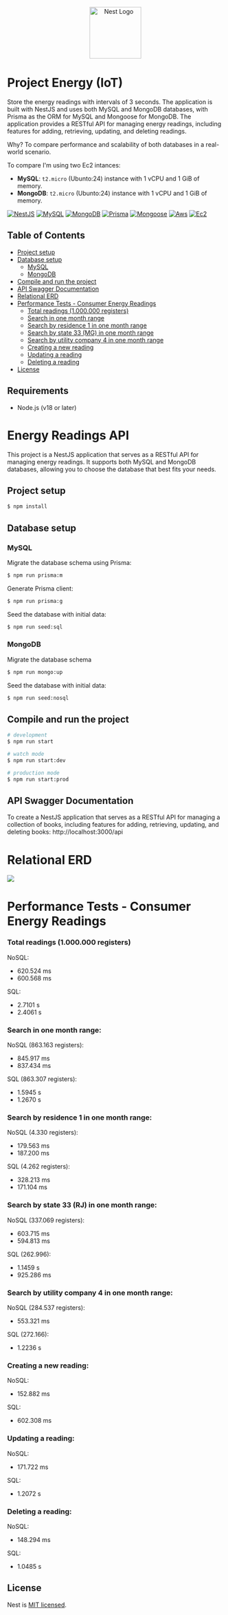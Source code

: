 <p align="center">
  <a href="http://nestjs.com/" target="blank"><img src="https://nestjs.com/img/logo-small.svg" width="120" alt="Nest Logo" /></a>
</p>

[circleci-image]: https://img.shields.io/circleci/build/github/nestjs/nest/master?token=abc123def456
[circleci-url]: https://circleci.com/gh/nestjs/nest

# Project Energy (IoT)
Store the energy readings with intervals of 3 seconds. The application is built with NestJS and uses both MySQL and MongoDB databases, with Prisma as the ORM for MySQL and Mongoose for MongoDB. The application provides a RESTful API for managing energy readings, including features for adding, retrieving, updating, and deleting readings.

Why? To compare performance and scalability of both databases in a real-world scenario.

To compare I'm using two Ec2 intances:
- **MySQL**: `t2.micro` (Ubunto:24) instance with 1 vCPU and 1 GiB of memory.
- **MongoDB**: `t2.micro` (Ubunto:24)  instance with 1 vCPU and 1 GiB of memory.


[![NestJS](https://img.shields.io/badge/NestJS-4E89FF?logo=nestjs&logoColor=white)](https://nestjs.com/)
[![MySQL](https://img.shields.io/badge/MySQL-4479A1?logo=mysql&logoColor=white)](https://www.mysql.com/)
[![MongoDB](https://img.shields.io/badge/MongoDB-47A248?logo=mongodb&logoColor=white)](https://www.mongodb.com/)
[![Prisma](https://img.shields.io/badge/Prisma-2D3748?logo=prisma&logoColor=white)](https://www.prisma.io/)
[![Mongoose](https://img.shields.io/badge/Mongoose-880000?logo=mongoose&logoColor=white)](https://mongoosejs.com/)
[![Aws](https://img.shields.io/badge/AWS-232F3E?logo=amazonaws&logoColor=white)](https://aws.amazon.com/)
[![Ec2](https://img.shields.io/badge/AWS%20EC2-FF9900?logo=amazon-ec2&logoColor=white)](https://aws.amazon.com/ec2/)

## Table of Contents
- [Project setup](#project-setup)
- [Database setup](#database-setup)
  - [MySQL](#mysql)
  - [MongoDB](#mongodb)
- [Compile and run the project](#compile-and-run-the-project)
- [API Swagger Documentation](#api-swagger-documentation)
- [Relational ERD](#relational-erd)
- [Performance Tests - Consumer Energy Readings](#performance-tests---consumer-energy-readings)
  - [Total readings (1.000.000 registers)](#total-readings-1000000-registers)
  - [Search in one month range](#search-in-one-month-range)
  - [Search by residence 1 in one month range](#search-by-residence-1-in-one-month-range)
  - [Search by state 33 (MG) in one month range](#search-by-state-33-mg-in-one-month-range)
  - [Search by utility company 4 in one month range](#search-by-utility-company-4-in-one-month-range)
  - [Creating a new reading](#creating-a-new-reading)
  - [Updating a reading](#updating-a-reading)
  - [Deleting a reading](#deleting-a-reading)
- [License](#license)
## Requirements
- Node.js (v18 or later)

# Energy Readings API
This project is a NestJS application that serves as a RESTful API for managing energy readings. It supports both MySQL and MongoDB databases, allowing you to choose the database that best fits your needs.



## Project setup

```bash
$ npm install
```

## Database setup
### MySQL
Migrate the database schema using Prisma:
```bash
$ npm run prisma:m
```
Generate Prisma client:
```bash
$ npm run prisma:g
```
Seed the database with initial data:
```bash
$ npm run seed:sql
```
### MongoDB
Migrate the database schema
```bash
$ npm run mongo:up
```
Seed the database with initial data:
```bash
$ npm run seed:nosql
```

## Compile and run the project

```bash
# development
$ npm run start

# watch mode
$ npm run start:dev

# production mode
$ npm run start:prod
```
## API Swagger Documentation
To create a NestJS application that serves as a RESTful API for managing a collection of books, including features for adding, retrieving, updating, and deleting books: http://localhost:3000/api


# Relational ERD
<img src="./docs/prisma-erd.svg">

# Performance Tests - Consumer Energy Readings
### Total readings (1.000.000 registers)
NoSQL:
- 620.524 ms
- 600.568 ms

SQL:
- 2.7101 s
- 2.4061 s

### Search in one month range:
NoSQL (863.163 registers):
- 845.917 ms
- 837.434 ms

SQL (863.307 registers):
- 1.5945 s
- 1.2670 s

### Search by residence 1 in one month range:
NoSQL (4.330 registers):
- 179.563 ms
- 187.200 ms

SQL (4.262 registers):
- 328.213 ms
- 171.104 ms

### Search by state 33 (RJ) in one month range:
NoSQL (337.069 registers):
- 603.715 ms
- 594.813 ms

SQL (262.996):
- 1.1459 s
- 925.286 ms

### Search by utility company 4 in one month range:
NoSQL (284.537 registers):
- 553.321 ms

SQL (272.166):
- 1.2236 s

### Creating a new reading:
NoSQL:
- 152.882 ms

SQL:
- 602.308 ms

### Updating a reading:
NoSQL:
- 171.722 ms

SQL:
- 1.2072 s

### Deleting a reading:
NoSQL:
- 148.294 ms

SQL:
- 1.0485 s



## License

Nest is [MIT licensed](https://github.com/nestjs/nest/blob/master/LICENSE).
